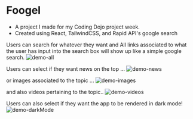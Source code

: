 # Foogel
- A project I made for my Coding Dojo project week. 
- Created using React, TailwindCSS, and Rapid API's google search

Users can search for whatever they want and All links associated to what the user has input into the search box will show up like a simple google search. 
![demo-all](https://user-images.githubusercontent.com/95317847/164398997-5deb3cd2-1c98-4fd9-bd7b-b8f3731905f6.png)

Users can select if they want news on the top ... 
![demo-news](https://user-images.githubusercontent.com/95317847/164399147-2b9578d1-69c0-4ec8-aceb-fd9f3e68dfce.png)

or images associated to the topic ...
![demo-images](https://user-images.githubusercontent.com/95317847/164399283-1e83e374-4243-4670-89c8-c224d25b03c2.png)

and also videos pertaining to the topic..
![demo-videos](https://user-images.githubusercontent.com/95317847/164399404-453424b0-0374-4eef-b049-3a7cf29aa7b0.png)

Users can also select if they want the app to be rendered in dark mode!
![demo-darkMode](https://user-images.githubusercontent.com/95317847/164399543-149af47c-a683-4a60-b084-33b250e63ab1.png)






